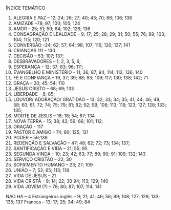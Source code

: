 ÍNDICE TEMÁTICO

1.	ALEGRIA E PAZ – 12; 24; 26; 27; 40; 43; 70; 86; 106; 138
2.	AMIZADE –78; 97; 100; 105; 124
3.	AMOR  - 25; 51; 59; 64; 102; 126; 136
4.	CONSAGRAÇÃO E LEALDADE –  9; 17; 25; 28; 29; 31; 50; 55; 76; 89; 103; 104; 115; 120; 121
5.	CONVERSÃO –24; 62; 57; 64; 98; 107; 116; 120; 137; 141
6.	CRIANÇAS 111 - 130
7.	DECISÃO – 53; 107; 137; 
8.	DESBRAVADORES – 1, 2, 3, 5, 6,
9.	ESPERANÇA – 12; 37; 83; 96; 111; 
10.	EVANGELHO E MINISTÉRIO – 11; 36; 87; 94; 114; 112; 136; 140
11.	FÉ E CONFIANÇA – 19, 37; 39; 88;  93; 109; 117; 130; 138; 142; 71
12.	GRAÇA – 20; 45;  54; 110
13.	JESUS CRISTO – 68; 69; 133
14.	LIBERDADE – 8; 85; 
15.	LOUVOR/ ADORAÇÃO/ GRATIDÃO  – 13; 32; 33; 34; 35; 41; 44; 46; 49; 58; 60; 61; 72; 74; 75; 79; 81; 82; 92; 99; 108; 113; 119; 123; 127; 128; 133; 135; 
16.	MORTE DE JESUS – 16; 18; 54; 67; 134
17.	NOVA TERRA – 15; 38; 42; 59; 66; 101; 112; 
18.	ORAÇÃO - 117
19.	PASTOR E AMIGO – 74; 80; 125; 131
20.	PODER – 56;139
21.	REDENÇÃO E SALVAÇÃO – 47; 48; 62; 72; 73; 134; 137; 
22.	SANTIFICAÇÃO E VIDA – 21; 55; 95
23.	SEGUNDA VINDA – 10; 23; 42; 63; 77; 89; 90; 91; 109; 132; 143
24.	SERVIÇO CRISTÃO – 22; 30
25.	SOFRIMENTO HUMANO – 23; 27; 109
26.	UNIÃO – 7; 52; 65; 113; 118
27.	VIDA DE JESUS - 21
28.	VIDA CRISTÃ – 9; 14; 22; 30 94; 113; 129; 140
29.	VIDA JOVEM (?) – 78; 80; 87; 107;  114; 141

NAO HA – 4
Estrangeiros 
 inglês – 9; 21; 41; 46; 56; 99; 108; 127; 128; 133; 135; 137
Frances – 13; 17; 25; 34; 49; 84
 
